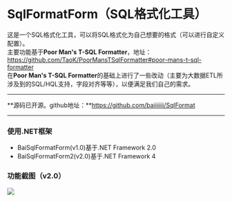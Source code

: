 # SqlFormatForm（SQL格式化工具）
这是一个SQL格式化工具，可以将SQL格式化为自己想要的格式（可以进行自定义配置）。  
主要功能基于**Poor Man's T-SQL Formatter**，地址：https://github.com/TaoK/PoorMansTSqlFormatter#poor-mans-t-sql-formatter  
在**Poor Man's T-SQL Formatter**的基础上进行了一些改动（主要为大数据ETL所涉及到的SQL/HQL支持，字段对齐等等），以便满足我们自己的需求。

***
**源码已开源。github地址：**https://github.com/baiiiiiii/SqlFormat
***

### 使用.NET框架
- BaiSqlFormatForm(v1.0)基于.NET Framework 2.0
- BaiSqlFormatForm2(v2.0)基于.NET Framework 4

### 功能截图（v2.0）
![](https://i.imgur.com/yv5UVXa.jpg)
